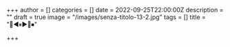 +++
author = []
categories = []
date = 2022-09-25T22:00:00Z
description = ""
draft = true
image = "/images/senza-titolo-13-2.jpg"
tags = []
title = "🔼◀️⏸▶️🔽⏹"

+++
